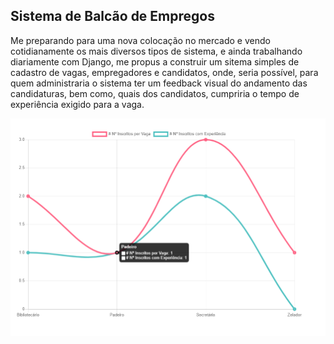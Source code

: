 ## Sistema de Balcão de Empregos

Me preparando para uma nova colocação no mercado e vendo cotidianamente os mais diversos tipos de sistema, e ainda trabalhando diariamente com Django, me propus a construir um sitema simples de cadastro de vagas, empregadores e candidatos, onde, seria possível, para quem administraria o sistema ter um feedback visual do andamento das candidaturas, bem como, quais dos candidatos, cumpriria o tempo de experiência exigido para a vaga.

![Alt text](https://raw.githubusercontent.com/rgabriel738/Python/master/Django/bancoEmpregos/Captura%20de%20Tela%20(141).png?raw=true "Screenshot")

